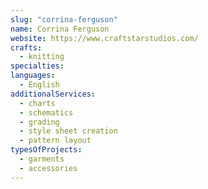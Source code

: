 ```yaml
---
slug: "corrina-ferguson"
name: Corrina Ferguson
website: https://www.craftstarstudios.com/
crafts:
  - knitting
specialties:
languages:
  - English
additionalServices:
  - charts
  - schematics
  - grading
  - style sheet creation
  - pattern layout
typesOfProjects:
  - garments
  - accessories
---
```


